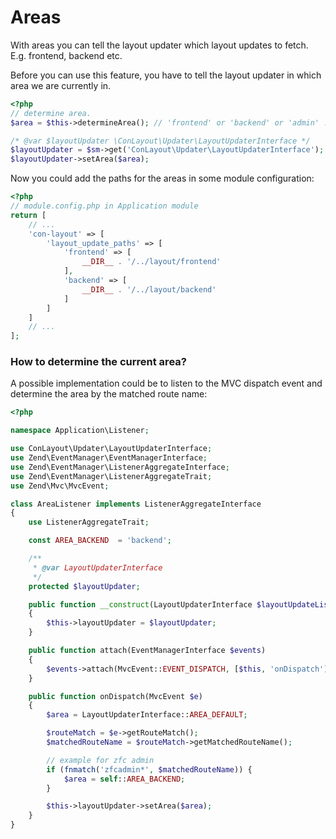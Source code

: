 # Areas

With areas you can tell the layout updater which layout updates to fetch.
E.g. frontend, backend etc.

Before you can use this feature, you have to tell the layout updater
in which area we are currently in.


````php
<?php
// determine area.
$area = $this->determineArea(); // 'frontend' or 'backend' or 'admin' ...

/* @var $layoutUpdater \ConLayout\Updater\LayoutUpdaterInterface */
$layoutUpdater = $sm->get('ConLayout\Updater\LayoutUpdaterInterface');
$layoutUpdater->setArea($area);

````

Now you could add the paths for the areas in some module configuration:

````php
<?php
// module.config.php in Application module
return [
    // ...
    'con-layout' => [
        'layout_update_paths' => [
            'frontend' => [
                __DIR__ . '/../layout/frontend'
            ],
            'backend' => [
                __DIR__ . '/../layout/backend'
            ]
        ]
    ]
    // ...
];
````

### How to determine the current area?

A possible implementation could be to listen to the MVC dispatch event
and determine the area by the matched route name:


````php
<?php

namespace Application\Listener;

use ConLayout\Updater\LayoutUpdaterInterface;
use Zend\EventManager\EventManagerInterface;
use Zend\EventManager\ListenerAggregateInterface;
use Zend\EventManager\ListenerAggregateTrait;
use Zend\Mvc\MvcEvent;

class AreaListener implements ListenerAggregateInterface
{
    use ListenerAggregateTrait;

    const AREA_BACKEND  = 'backend';

    /**
     * @var LayoutUpdaterInterface
     */
    protected $layoutUpdater;

    public function __construct(LayoutUpdaterInterface $layoutUpdateListener)
    {
        $this->layoutUpdater = $layoutUpdater;
    }

    public function attach(EventManagerInterface $events)
    {
        $events->attach(MvcEvent::EVENT_DISPATCH, [$this, 'onDispatch']);
    }

    public function onDispatch(MvcEvent $e)
    {
        $area = LayoutUpdaterInterface::AREA_DEFAULT;

        $routeMatch = $e->getRouteMatch();
        $matchedRouteName = $routeMatch->getMatchedRouteName();

        // example for zfc admin
        if (fnmatch('zfcadmin*', $matchedRouteName)) {
            $area = self::AREA_BACKEND;
        }

        $this->layoutUpdater->setArea($area);
    }
}
````
